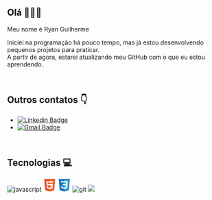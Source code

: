 ## Olá 🙋🏻‍♂️

Meu nome é Ryan Guilherme 

Iniciei na programação há pouco tempo, mas já estou desenvolvendo pequenos projetos para praticar.  
A partir de agora, estarei atualizando meu GitHub com o que eu estou aprendendo.

&nbsp;
## Outros contatos 👇

- [![Linkedin Badge](https://img.shields.io/badge/-LinkedIn-blue?style=flat-square&logo=Linkedin&logoColor=white&link=https://www.linkedin.com/in/ryanguilherme/)](https://www.linkedin.com/in/ryanguilherme/) 
- [![Gmail Badge](https://img.shields.io/badge/-Gmail-D14836?&style=flat-square&logo=Gmail&logoColor=white&link=mailto:ryan.guilherme.740@gmail.com)](mailto:ryan.guilherme.740@gmail.com)

&nbsp;
## Tecnologias 💻

 <div class="row">
   <img src="https://cdn.svgporn.com/logos/javascript.svg" alt="javascript" width="30" height="30"/>
   <img src="https://github.com/devicons/devicon/blob/master/icons/html5/html5-original.svg" alt="html5" width="30" height="30"/>
   <img src="https://raw.githubusercontent.com/devicons/devicon/9c6bfdb9783cdfe1018666ed76adcfd3eab6fad6/icons/css3/css3-original.svg" alt="css3" width="30" height="30"/>
   <img src="https://cdn.svgporn.com/logos/git-icon.svg" height="30" alt="git">
   <img src="https://cdn.svgporn.com/logos/visual-studio-code.svg" height="30">
 </div>
